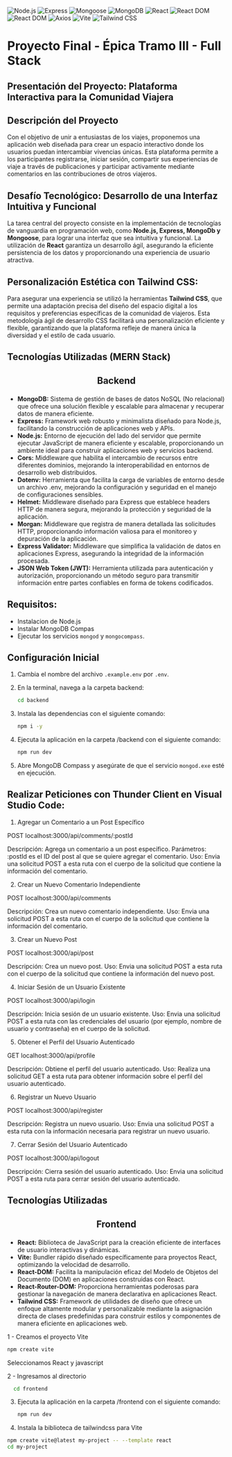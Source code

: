 ![Node.js](https://img.shields.io/badge/Node.js-18.x-green)
![Express](https://img.shields.io/badge/Express-4.x-blue)
![Mongoose](https://img.shields.io/badge/Mongoose-8.x-orange)
![MongoDB](https://img.shields.io/badge/MongoDB-6.x-blue)
![React](https://img.shields.io/badge/React-18.x-violet)
![React DOM](https://img.shields.io/badge/ReactDOM-18.x-orange)
![React DOM](https://img.shields.io/badge/ReactRouterDOM-18.x-green)
![Axios](https://img.shields.io/badge/Axios-1.x-blue)
![Vite](https://img.shields.io/badge/Vite-2.x-yellow)
![Tailwind CSS](https://img.shields.io/badge/Tailwind_CSS-2.x-blueviolet)

# Proyecto Final - Épica Tramo III -  Full Stack

## Presentación del Proyecto: Plataforma Interactiva para la Comunidad Viajera

## Descripción del Proyecto

Con el objetivo de unir a entusiastas de los viajes, proponemos una aplicación web diseñada para crear un espacio interactivo donde los usuarios puedan intercambiar vivencias únicas. Esta plataforma permite a los participantes registrarse, iniciar sesión, compartir sus experiencias de viaje a través de publicaciones y participar activamente mediante comentarios en las contribuciones de otros viajeros.

## Desafío Tecnológico: Desarrollo de una Interfaz Intuitiva y Funcional

La tarea central del proyecto consiste en la implementación de tecnologías de vanguardia en programación web, como **Node.js, Express, MongoDb y Mongoose**, para lograr una interfaz que sea intuitiva y funcional. La utilización de **React** garantiza un desarrollo ágil, asegurando la eficiente persistencia de los datos y proporcionando una experiencia de usuario atractiva.

## Personalización Estética con Tailwind CSS:

Para asegurar una experiencia se utilizó la herramientas **Tailwind CSS**, que permite una adaptación precisa del diseño del espacio digital a los requisitos y preferencias específicas de la comunidad de viajeros. Esta metodología ágil de desarrollo CSS facilitará una personalización eficiente y flexible, garantizando que la plataforma refleje de manera única la diversidad y el estilo de cada usuario.

## Tecnologías Utilizadas (MERN Stack)

## <p align="center"><strong>Backend</strong></p>

- **MongoDB:** Sistema de gestión de bases de datos NoSQL (No relacional) que ofrece una solución flexible y escalable para almacenar y recuperar datos de manera eficiente.
- **Express:** Framework web robusto y minimalista diseñado para Node.js, facilitando la construcción de aplicaciones web y APIs.
- **Node.js:** Entorno de ejecución del lado del servidor que permite ejecutar JavaScript de manera eficiente y escalable, proporcionando un ambiente ideal para construir aplicaciones web y servicios backend.
- **Cors:** Middleware que habilita el intercambio de recursos entre diferentes dominios, mejorando la interoperabilidad en entornos de desarrollo web distribuidos.
- **Dotenv:** Herramienta que facilita la carga de variables de entorno desde un archivo .env, mejorando la configuración y seguridad en el manejo de configuraciones sensibles.
- **Helmet:** Middleware diseñado para Express que establece headers HTTP de manera segura, mejorando la protección y seguridad de la aplicación.
- **Morgan:** Middleware que registra de manera detallada las solicitudes HTTP, proporcionando información valiosa para el monitoreo y depuración de la aplicación.
- **Express Validator:** Middleware que simplifica la validación de datos en aplicaciones Express, asegurando la integridad de la información procesada.
- **JSON Web Token (JWT):** Herramienta utilizada para autenticación y autorización, proporcionando un método seguro para transmitir información entre partes confiables en forma de tokens codificados.

## Requisitos:
- Instalacion de Node.js 
- Instalar MongoDB Compas
- Ejecutar los servicios `mongod` y `mongocompass`.

## Configuración Inicial

1. Cambia el nombre del archivo `.example.env` por `.env`.

2. En la terminal, navega a la carpeta backend:
    ```bash
    cd backend
    ```

3. Instala las dependencias con el siguiente comando:
    ```bash
    npm i -y
    ```

4. Ejecuta la aplicación en la carpeta /backend con el siguiente comando:
    ```bash
    npm run dev
    ```

5. Abre MongoDB Compass y asegúrate de que el servicio `mongod.exe` esté en ejecución.

## Realizar Peticiones con Thunder Client en Visual Studio Code:

1. Agregar un Comentario a un Post Específico

POST localhost:3000/api/comments/:postId

Descripción: Agrega un comentario a un post específico.
Parámetros: :postId es el ID del post al que se quiere agregar el comentario.
Uso: Envia una solicitud POST a esta ruta con el cuerpo de la solicitud que contiene la información del comentario.

2. Crear un Nuevo Comentario Independiente

POST localhost:3000/api/comments

Descripción: Crea un nuevo comentario independiente.
Uso: Envia una solicitud POST a esta ruta con el cuerpo de la solicitud que contiene la información del comentario.

3. Crear un Nuevo Post

POST localhost:3000/api/post

Descripción: Crea un nuevo post.
Uso: Envia una solicitud POST a esta ruta con el cuerpo de la solicitud que contiene la información del nuevo post.

4. Iniciar Sesión de un Usuario Existente

POST localhost:3000/api/login

Descripción: Inicia sesión de un usuario existente.
Uso: Envia una solicitud POST a esta ruta con las credenciales del usuario (por ejemplo, nombre de usuario y contraseña) en el cuerpo de la solicitud.

5. Obtener el Perfil del Usuario Autenticado

GET localhost:3000/api/profile

Descripción: Obtiene el perfil del usuario autenticado.
Uso: Realiza una solicitud GET a esta ruta para obtener información sobre el perfil del usuario autenticado.

6. Registrar un Nuevo Usuario

POST localhost:3000/api/register

Descripción: Registra un nuevo usuario.
Uso: Envia una solicitud POST a esta ruta con la información necesaria para registrar un nuevo usuario.

7. Cerrar Sesión del Usuario Autenticado

POST localhost:3000/api/logout

Descripción: Cierra sesión del usuario autenticado.
Uso: Envia una solicitud POST a esta ruta para cerrar sesión del usuario autenticado.

## Tecnologías Utilizadas

## <p align="center"><strong>Frontend</strong></p>

- **React:** Biblioteca de JavaScript para la creación eficiente de interfaces de usuario interactivas y dinámicas.
- **Vite:** Bundler rápido diseñado específicamente para proyectos React, optimizando la velocidad de desarrollo.
- **React-DOM:** Facilita la manipulación eficaz del Modelo de Objetos del Documento (DOM) en aplicaciones construidas con React.
- **React-Router-DOM:** Proporciona herramientas poderosas para gestionar la navegación de manera declarativa en aplicaciones React.
- **Tailwind CSS:** Framework de utilidades de diseño que ofrece un enfoque altamente modular y personalizable mediante la asignación directa de clases predefinidas para construir estilos y componentes de manera eficiente en aplicaciones web.

1 - Creamos el proyecto Vite
```bash
npm create vite
```
Seleccionamos React y javascript

2 - Ingresamos al directorio 
```bash
  cd frontend
 ```

3. Ejecuta la aplicación en la carpeta /frontend con el siguiente comando:
    ```bash
    npm run dev
    ```
 4. Instala la biblioteca de tailwindcss para Vite

```bash
npm create vite@latest my-project -- --template react
cd my-project
```
